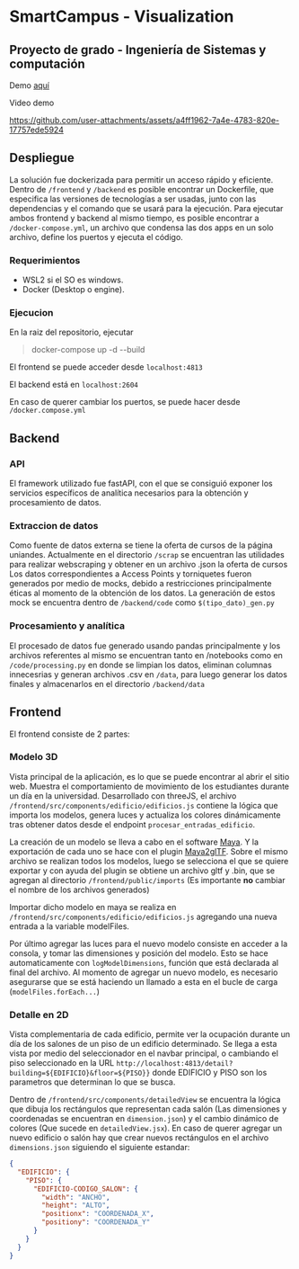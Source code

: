 # SmartCampus - Visualization

## Proyecto de grado - Ingeniería de Sistemas y computación

Demo [aquí](https://smartcampus.notadev.lat/)

Video demo




https://github.com/user-attachments/assets/a4ff1962-7a4e-4783-820e-17757ede5924







## Despliegue
La solución fue dockerizada para permitir un acceso rápido y eficiente. Dentro de `/frontend` y `/backend` es posible encontrar un Dockerfile, que especifica las versiones de tecnologías a ser usadas, junto con las dependencias y el comando que se usará para la ejecución. Para ejecutar ambos frontend y backend al mismo tiempo, es posible encontrar a `/docker-compose.yml`, un archivo que condensa las dos apps en un solo archivo, define los puertos y ejecuta el código.


### Requerimientos
* WSL2 si el SO es windows.
* Docker (Desktop o engine).

### Ejecucion
En la raiz del repositorio, ejecutar
> docker-compose up -d --build

El frontend se puede acceder desde `localhost:4813`

El backend está en `localhost:2604`

En caso de querer cambiar los puertos, se puede hacer desde `/docker.compose.yml`

## Backend
### API
El framework utilizado fue fastAPI, con el que se consiguió exponer los servicios específicos de analítica necesarios para la obtención y procesamiento de datos.
### Extraccion de datos
Como fuente de datos externa se tiene la oferta de cursos de la página uniandes. Actualmente en el directorio `/scrap` se encuentran las utilidades para realizar webscraping y obtener en un archivo .json la oferta de cursos
Los datos correspondientes a Access Points y torniquetes fueron generados por medio de mocks, debido a restricciones principalmente éticas al momento de la obtención de los datos. La generación de estos mock se encuentra dentro de `/backend/code`
como `$(tipo_dato)_gen.py`
### Procesamiento y analítica
El procesado de datos fue generado usando pandas principalmente y los archivos referentes al mismo se encuentran tanto en /notebooks como en `/code/processing.py` en donde se limpian los datos, eliminan columnas innecesrias y generan archivos .csv en `/data`,
para luego generar los datos finales y almacenarlos en el directorio `/backend/data`

## Frontend
El frontend consiste de 2 partes: 
### Modelo 3D

Vista principal de la aplicación, es lo que se puede encontrar al abrir el sitio web. Muestra el comportamiento de movimiento de los estudiantes durante un día en la universidad. Desarrollado con threeJS, el archivo `/frontend/src/components/edificio/edificios.js` contiene la lógica que importa los modelos, genera luces y actualiza los colores dinámicamente tras obtener datos desde el endpoint `procesar_entradas_edificio`.

La creación de un modelo se lleva a cabo en el software [Maya](https://www.autodesk.com/latam/products/maya/overview). Y la exportación de cada uno se hace con el plugin [Maya2glTF](https://github.com/iimachines/Maya2glTF). Sobre el mismo archivo se realizan todos los modelos, luego se selecciona el que se quiere exportar y con ayuda del plugin se obtiene un archivo gltf y .bin, que se agregan al directorio `/frontend/public/imports` (Es importante **no** cambiar el nombre de los archivos generados)

Importar dicho modelo en maya se realiza en `/frontend/src/components/edificio/edificios.js` agregando una nueva entrada a la variable modelFiles. 

Por último agregar las luces para el nuevo modelo consiste en acceder a la consola, y tomar las dimensiones y posición del modelo. Esto se hace automaticamente con `logModelDimensions`, función que está declarada al final del archivo. Al momento de agregar un nuevo modelo, es necesario asegurarse que se está haciendo un llamado a esta en el bucle de carga (`modelFiles.forEach...`) 

### Detalle en 2D
Vista complementaria de cada edificio, permite ver la ocupación durante un día de los salones de un piso de un edificio determinado. Se llega a esta vista por medio del seleccionador en el navbar principal, o cambiando el piso seleccionado en la URL `http://localhost:4813/detail?building=${EDIFICIO}&floor=${PISO}}` donde EDIFICIO y PISO son los parametros que determinan lo que se busca. 

Dentro de `/frontend/src/components/detailedView` se encuentra la lógica que dibuja los rectángulos que representan cada salón (Las dimensiones y coordenadas se encuentran en `dimension.json`) y el cambio dinámico de colores (Que sucede en `detailedView.jsx`). En caso de querer agregar un nuevo edificio o salón hay que crear nuevos rectángulos en el archivo `dimensions.json` siguiendo el siguiente estandar: 

```json
{
  "EDIFICIO": {
    "PISO": {
      "EDIFICIO-CODIGO_SALON": {
        "width": "ANCHO",
        "height": "ALTO",
        "positionx": "COORDENADA_X",
        "positiony": "COORDENADA_Y"
      }
    }
  }
}
```
